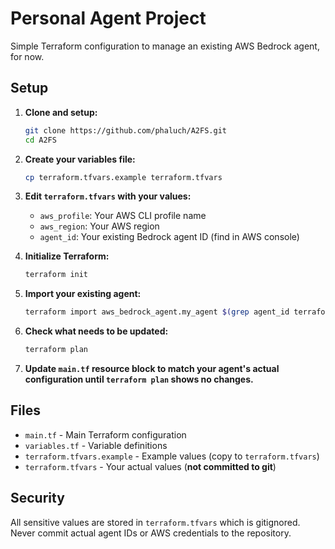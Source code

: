 # Personal Agent Project

Simple Terraform configuration to manage an existing AWS Bedrock agent, for now.

## Setup

1. **Clone and setup:**
   ```bash
   git clone https://github.com/phaluch/A2FS.git
   cd A2FS
   ```

2. **Create your variables file:**
   ```bash
   cp terraform.tfvars.example terraform.tfvars
   ```

3. **Edit `terraform.tfvars` with your values:**
   - `aws_profile`: Your AWS CLI profile name
   - `aws_region`: Your AWS region
   - `agent_id`: Your existing Bedrock agent ID (find in AWS console)

4. **Initialize Terraform:**
   ```bash
   terraform init
   ```

5. **Import your existing agent:**
   ```bash
   terraform import aws_bedrock_agent.my_agent $(grep agent_id terraform.tfvars | cut -d'"' -f2)
   ```

6. **Check what needs to be updated:**
   ```bash
   terraform plan
   ```

7. **Update `main.tf` resource block to match your agent's actual configuration until `terraform plan` shows no changes.**

## Files

- `main.tf` - Main Terraform configuration
- `variables.tf` - Variable definitions
- `terraform.tfvars.example` - Example values (copy to `terraform.tfvars`)
- `terraform.tfvars` - Your actual values (**not committed to git**)

## Security

All sensitive values are stored in `terraform.tfvars` which is gitignored. Never commit actual agent IDs or AWS credentials to the repository.